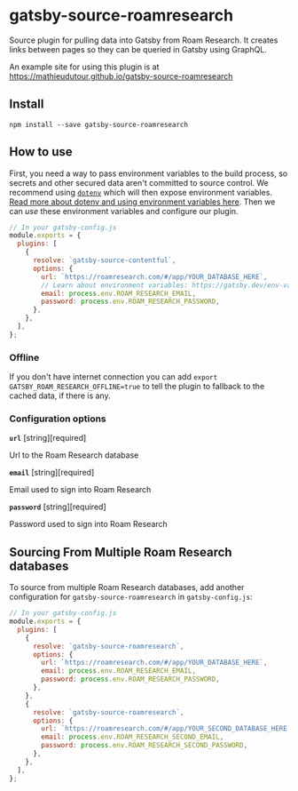 # gatsby-source-roamresearch

Source plugin for pulling data into Gatsby from
Roam Research. It creates links between pages so they can be
queried in Gatsby using GraphQL.

An example site for using this plugin is at
https://mathieudutour.github.io/gatsby-source-roamresearch

## Install

```shell
npm install --save gatsby-source-roamresearch
```

## How to use

First, you need a way to pass environment variables to the build process, so secrets and other secured data aren't committed to source control. We recommend using [`dotenv`][dotenv] which will then expose environment variables. [Read more about dotenv and using environment variables here][envvars]. Then we can _use_ these environment variables and configure our plugin.

```javascript
// In your gatsby-config.js
module.exports = {
  plugins: [
    {
      resolve: `gatsby-source-contentful`,
      options: {
        url: `https://roamresearch.com/#/app/YOUR_DATABASE_HERE`,
        // Learn about environment variables: https://gatsby.dev/env-vars
        email: process.env.ROAM_RESEARCH_EMAIL,
        password: process.env.ROAM_RESEARCH_PASSWORD,
      },
    },
  ],
};
```

### Offline

If you don't have internet connection you can add `export GATSBY_ROAM_RESEARCH_OFFLINE=true` to tell the plugin to fallback to the cached data, if there is any.

### Configuration options

**`url`** [string][required]

Url to the Roam Research database

**`email`** [string][required]

Email used to sign into Roam Research

**`password`** [string][required]

Password used to sign into Roam Research

<!-- ## How to query for nodes

Two standard node types are available from Roam Research: `Page` and `Block`.

`Asset` nodes will be created in your site's GraphQL schema under `contentfulAsset` and `allContentfulAsset`.

`ContentType` nodes are a little different - their exact name depends on what you called them in your Contentful data models. The nodes will be created in your site's GraphQL schema under `contentful${entryTypeName}` and `allContentful${entryTypeName}`.

In all cases querying for nodes like `contentfulX` will return a single node, and nodes like `allContentfulX` will return all nodes of that type.

### Query for all nodes

You might query for **all** of a type of node:

```graphql
{
  allContentfulAsset {
    edges {
      node {
        id
        file {
          url
        }
      }
    }
  }
}
```

You might do this in your `gatsby-node.js` using Gatsby's [`createPages`](https://next.gatsbyjs.org/docs/node-apis/#createPages) Node API.

### Query for a single node

To query for a single `image` asset with the title 'foo' and a width of 1600px:

```javascript
export const assetQuery = graphql`
  {
    contentfulAsset(filter: { title: { eq: 'foo' } }) {
      image {
        resolutions(width: 1600) {
          width
          height
          src
          srcSet
        }
      }
    }
  }
`;
```

To query for a single `CaseStudy` node with the short text properties `title` and `subtitle`:

```graphql
  {
    contentfulCaseStudy(filter: { title: { eq: 'bar' } })  {
      title
      subtitle
    }
  }
```

> Note the use of [GraphQL arguments](https://graphql.org/learn/queries/#arguments) on the `contentfulAsset` and `resolutions` fields. See [Gatsby's GraphQL reference docs for more info](https://www.gatsbyjs.org/docs/graphql-reference/).

You might query for a **single** node inside a component in your `src/components` folder, using [Gatsby's `StaticQuery` component](https://www.gatsbyjs.org/docs/static-query/).

#### A note about LongText fields

On Contentful, a "Long text" field uses Markdown by default. The field is exposed as an object, while the raw Markdown is exposed as a child node.

```graphql
{
  contentfulCaseStudy {
    body {
      body
    }
  }
}
```

Unless the text is Markdown-free, you cannot use the returned value directly. In order to handle the Markdown content, you must use a transformer plugin such as [gatsby-transformer-remark](https://www.gatsbyjs.org/packages/gatsby-transformer-remark/). The transformer will create a childMarkdownRemark on the "Long text" field and expose the generated html as a child node:

```graphql
{
  contentfulCaseStudy {
    body {
      childMarkdownRemark {
        html
      }
    }
  }
}
```

You can then insert the returned HTML inline in your JSX:

```jsx
<div
  className="body"
  dangerouslySetInnerHTML={{
    __html: data.contentfulCaseStudy.body.childMarkdownRemark.html,
  }}
/>
``` -->

## Sourcing From Multiple Roam Research databases

To source from multiple Roam Research databases, add another configuration for `gatsby-source-roamresearch` in `gatsby-config.js`:

```javascript
// In your gatsby-config.js
module.exports = {
  plugins: [
    {
      resolve: `gatsby-source-roamresearch`,
      options: {
        url: `https://roamresearch.com/#/app/YOUR_DATABASE_HERE`,
        email: process.env.ROAM_RESEARCH_EMAIL,
        password: process.env.ROAM_RESEARCH_PASSWORD,
      },
    },
    {
      resolve: `gatsby-source-roamresearch`,
      options: {
        url: `https://roamresearch.com/#/app/YOUR_SECOND_DATABASE_HERE`,
        email: process.env.ROAM_RESEARCH_SECOND_EMAIL,
        password: process.env.ROAM_RESEARCH_SECOND_PASSWORD,
      },
    },
  ],
};
```

[dotenv]: https://github.com/motdotla/dotenv
[envvars]: https://gatsby.dev/env-vars
